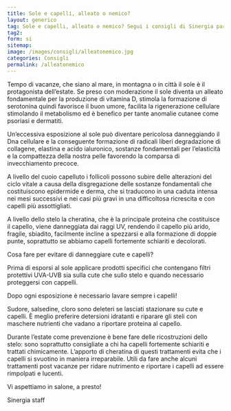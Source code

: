 ```yaml
---
title: Sole e capelli, alleato o nemico?
layout: generico
tag: Sole e capelli, alleato o nemico? Segui i consigli di Sinergia parrucchieri a Gonars.
tag2:
form: si
sitemap:
image: /images/consigli/alleatonemico.jpg
categories: Consigli
permalink: /alleatonemico
---
```


Tempo di vacanze, che siano al mare, in montagna o in città il sole è il protagonista dell’estate.
Se preso con moderazione il sole diventa un alleato fondamentale per la produzione di vitamina D, stimola la formazione di serotonina quindi favorisce il buon umore, facilita la rigenerazione cellulare stimolando il metabolismo ed è benefico per tante anomalie cutanee come psoriasi e dermatiti.

Un’eccessiva esposizione al sole può diventare pericolosa danneggiando il Dna cellulare e la conseguente formazione di radicali liberi degradazione di collagene, elastina e acido ialuronico, sostanze fondamentali per l’elasticità e la compattezza della nostra pelle favorendo la comparsa di invecchiamento precoce.

A livello del cuoio capelluto i follicoli possono subire delle alterazioni del ciclo vitale a causa della disgregazione delle sostanze fondamentali che costituiscono epidermide e derma, che si traducono in una caduta intensa nei mesi successivi e nei casi più gravi in una difficoltosa ricrescita e con capelli più assottigliati.

A livello dello stelo la cheratina, che è la principale proteina che costituisce il capello, viene danneggiata dai raggi UV, rendendo il capello più arido, fragile, sbiadito, facilmente incline a spezzarsi e alla formazione di doppie punte, soprattutto se abbiamo capelli fortemente schiariti e decolorati.

Cosa fare per evitare di danneggiare cute e capelli?

Prima di esporsi al sole applicare prodotti specifici che contengano filtri protettivi UVA-UVB sia sulla cute che sullo stelo e quando necessario proteggersi con cappelli.

Dopo ogni esposizione è necessario lavare sempre i capelli!

Sudore, salsedine, cloro sono deleteri se lasciati stazionare su cute e capelli. È meglio preferire detersioni idratanti e riparare gli steli con maschere nutrienti che vadano a riportare proteina al capello.

Durante l’estate come prevenzione è bene fare delle ricostruzioni dello stelo: sono soprattutto consigliate a chi ha capelli fortemente schiariti e trattati chimicamente. L’apporto di cheratina di questi trattamenti evita che i capelli si svuotino in maniera irreparabile. Utili da fare anche alcuni trattamenti post vacanze per ridare nutrimento e riportare i capelli ad essere rimpolpati e lucenti.

Vi aspettiamo in salone, a presto!

Sinergia staff
